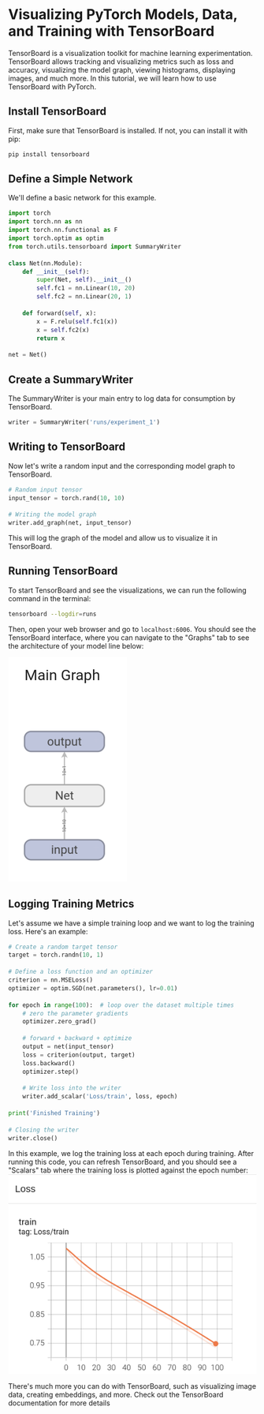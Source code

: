 # Visualizing PyTorch Models, Data, and Training with TensorBoard

TensorBoard is a visualization toolkit for machine learning experimentation. TensorBoard allows tracking and visualizing metrics such as loss and accuracy, visualizing the model graph, viewing histograms, 
displaying images, and much more. In this tutorial, we will learn how to use TensorBoard with PyTorch.

## Install TensorBoard
First, make sure that TensorBoard is installed. If not, you can install it with pip:

```bash
pip install tensorboard
```

## Define a Simple Network
We'll define a basic network for this example.

```python
import torch
import torch.nn as nn
import torch.nn.functional as F
import torch.optim as optim
from torch.utils.tensorboard import SummaryWriter

class Net(nn.Module):
    def __init__(self):
        super(Net, self).__init__()
        self.fc1 = nn.Linear(10, 20)
        self.fc2 = nn.Linear(20, 1)

    def forward(self, x):
        x = F.relu(self.fc1(x))
        x = self.fc2(x)
        return x

net = Net()
```

## Create a SummaryWriter
The SummaryWriter is your main entry to log data for consumption by TensorBoard.

```python
writer = SummaryWriter('runs/experiment_1')
```

## Writing to TensorBoard
Now let's write a random input and the corresponding model graph to TensorBoard.

```python
# Random input tensor
input_tensor = torch.rand(10, 10)

# Writing the model graph
writer.add_graph(net, input_tensor)
```

This will log the graph of the model and allow us to visualize it in TensorBoard.

## Running TensorBoard
To start TensorBoard and see the visualizations, we can run the following command in the terminal:

```bash
tensorboard --logdir=runs
```

Then, open your web browser and go to `localhost:6006`. You should see the TensorBoard interface, where you can navigate to the "Graphs" tab to see the architecture of your model line below:

![TensorBoard Model Graph](images/tb_net.png "Model")



## Logging Training Metrics
Let's assume we have a simple training loop and we want to log the training loss. Here's an example:

```python
# Create a random target tensor
target = torch.randn(10, 1)

# Define a loss function and an optimizer
criterion = nn.MSELoss()
optimizer = optim.SGD(net.parameters(), lr=0.01)

for epoch in range(100):  # loop over the dataset multiple times
    # zero the parameter gradients
    optimizer.zero_grad()

    # forward + backward + optimize
    output = net(input_tensor)
    loss = criterion(output, target)
    loss.backward()
    optimizer.step()

    # Write loss into the writer
    writer.add_scalar('Loss/train', loss, epoch)

print('Finished Training')

# Closing the writer
writer.close()
```

In this example, we log the training loss at each epoch during training. After running this code, you can refresh TensorBoard, and you should see a "Scalars" tab where the training loss is plotted against the epoch number:
![TensorBoard Scalars](images/scalars.png "Loss/train")

There's much more you can do with TensorBoard, such as visualizing image data, creating embeddings, and more. Check out the TensorBoard documentation for more details
